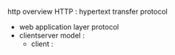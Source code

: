 
http overview 
 HTTP : hypertext transfer protocol 
- web application layer protocol 
- clientserver model : 
	- client : 
